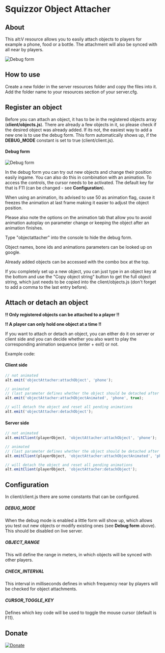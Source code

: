 # Squizzor Object Attacher


## About
This alt:V resource allows you to easily attach objects to players for example a phone, food or a bottle. The attachment will also be synced with all near by players.

![Debug form](https://github.com/Squizzor/SquizzorObjectAttacher/blob/master/images/preview.png)

## How to use
Create a new folder in the server resources folder and copy the files into it. Add the folder name to your resources section of your server.cfg.

## Register an object
Before you can attach an object, it has to be in the registered objects array (**client/objects.js**). There are already a few objects in it, so please check if the desired object was already added. If its not, the easiest way to add a new one is to use the debug form. This form automatically shows up, if the **DEBUG_MODE** constant is set to true (client/client.js).

#### Debug form

![Debug form](https://github.com/Squizzor/SquizzorObjectAttacher/blob/master/images/debug.png)

In the debug form you can try out new objects and change their position easily ingame. You can also do this in combination with an animation. To access the controls, the cursor needs to be activated. The default key for that is F11 (can be changed - see **Configuration**).

When using an animation, its advised to use 50 as animation flag, cause it freezes the animation at last frame making it easier to adjust the object position.

Please also note the options on the animation tab that allow you to avoid animation autoplay on parameter change or keeping the object after an animation finishes.

Type "objectattacher" into the console to hide the debug form.

Object names, bone ids and animations parameters can be looked up on google.

Already added objects can be accessed with the combo box at the top. 

If you completely set up a new object, you can just type in an object key at the bottom and use the "Copy object string" button to get the full object string, which just needs to be copied into the client/objects.js (don't forget to add a comma to the last entry before).

## Attach or detach an object
**!! Only registered objects can be attached to a player !!**

**!! A player can only hold one object at a time !!**

If you want to attach or detach an object, you can either do it on server or client side and you can decide whether you also want to play the corresponding animation sequence (enter + exit) or not.

Example code:

#### Client side
```javascript
// not animated
alt.emit('objectAttacher:attachObject', 'phone');

// animated 
// (last parameter defines whether the object should be detached after the animation finishes)
alt.emit('objectAttacher:attachObjectAnimated', 'phone', true);

// will detach the object and reset all pending animations
alt.emit('objectAttacher:detachObject');
```

#### Server side
```javascript
// not animated
alt.emitClient(playerObject, 'objectAttacher:attachObject', 'phone');

// animated
// (last parameter defines whether the object should be detached after the animation finishes)
alt.emitClient(playerObject, 'objectAttacher:attachObjectAnimated', 'phone', true);

// will detach the object and reset all pending animations
alt.emitClient(playerObject, 'objectAttacher:detachObject');
```

## Configuration

In client/client.js there are some constants that can be configured. 

##### DEBUG_MODE
When the debug mode is enabled a little form will show up, which allows you test out new objects or modify existing ones (see **Debug form** above). This should be disabled on live server.

##### OBJECT_RANGE
This will define the range in meters, in which objects will be synced with other players.

##### CHECK_INTERVAL
This interval in milliseconds defines in which frequency near by players will be checked for object attachments.

##### CURSOR_TOGGLE_KEY
Defines which key code will be used to toggle the mouse cursor (default is F11). 

## Donate
[![Donate](https://img.shields.io/badge/Donate-PayPal-green.svg)](https://www.paypal.com/donate?hosted_button_id=DF9G7JCFMCBA6)